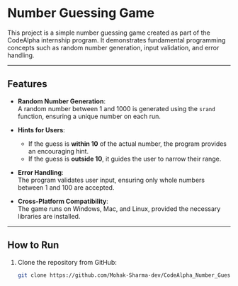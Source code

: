 # Number Guessing Game  

This project is a simple number guessing game created as part of the CodeAlpha internship program. It demonstrates fundamental programming concepts such as random number generation, input validation, and error handling.  

---

## Features  

- **Random Number Generation**:  
  A random number between 1 and 1000 is generated using the `srand` function, ensuring a unique number on each run.  

- **Hints for Users**:  
  - If the guess is **within 10** of the actual number, the program provides an encouraging hint.  
  - If the guess is **outside 10**, it guides the user to narrow their range.  

- **Error Handling**:  
  The program validates user input, ensuring only whole numbers between 1 and 100 are accepted.  

- **Cross-Platform Compatibility**:  
  The game runs on Windows, Mac, and Linux, provided the necessary libraries are installed.  

---

## How to Run  

1. Clone the repository from GitHub:  
   ```bash
   git clone https://github.com/Mohak-Sharma-dev/CodeAlpha_Number_Guessing_Game


